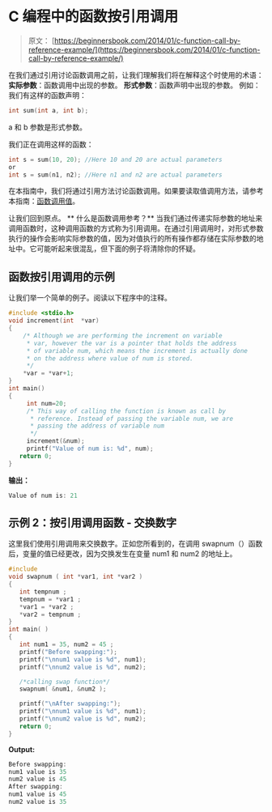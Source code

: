 # C 编程中的函数按引用调用

> 原文： [https://beginnersbook.com/2014/01/c-function-call-by-reference-example/](https://beginnersbook.com/2014/01/c-function-call-by-reference-example/)

在我们通过引用讨论函数调用之前，让我们理解我们将在解释这个时使用的术语：
**实际参数**：函数调用中出现的参数。
**形式参数**：函数声明中出现的参数。
例如：我们有这样的函数声明：

```c
int sum(int a, int b);
```

a 和 b 参数是形式参数。

我们正在调用这样的函数：

```c
int s = sum(10, 20); //Here 10 and 20 are actual parameters
or 
int s = sum(n1, n2); //Here n1 and n2 are actual parameters
```

在本指南中，我们将通过引用方法讨论函数调用。如果要读取值调用方法，请参考本指南：[函数调用值](https://beginnersbook.com/2014/01/c-function-call-by-value-example/)。

让我们回到原点。
**
什么是函数调用参考？**
当我们通过传递实际参数的地址来调用函数时，这种调用函数的方式称为引用调用。在通过引用调用时，对形式参数执行的操作会影响实际参数的值，因为对值执行的所有操作都存储在实际参数的地址中。它可能听起来很混乱，但下面的例子将清除你的怀疑。

## 函数按引用调用的示例

让我们举一个简单的例子。阅读以下程序中的注释。

```c
#include <stdio.h>
void increment(int  *var)
{
    /* Although we are performing the increment on variable
     * var, however the var is a pointer that holds the address
     * of variable num, which means the increment is actually done
     * on the address where value of num is stored.
     */
    *var = *var+1;
}
int main()
{
     int num=20;
     /* This way of calling the function is known as call by
      * reference. Instead of passing the variable num, we are
      * passing the address of variable num
      */
     increment(&num);
     printf("Value of num is: %d", num);
   return 0;
}

```

**输出：**

```c
Value of num is: 21
```

## 示例 2：按引用调用函数 - 交换数字

这里我们使用引用调用来交换数字。正如您所看到的，在调用 swapnum（）函数后，变量的值已经更改，因为交换发生在变量 num1 和 num2 的地址上。

```c
#include 
void swapnum ( int *var1, int *var2 )
{
   int tempnum ;
   tempnum = *var1 ;
   *var1 = *var2 ;
   *var2 = tempnum ;
}
int main( )
{
   int num1 = 35, num2 = 45 ;
   printf("Before swapping:");
   printf("\nnum1 value is %d", num1);
   printf("\nnum2 value is %d", num2);

   /*calling swap function*/
   swapnum( &num1, &num2 );

   printf("\nAfter swapping:");
   printf("\nnum1 value is %d", num1);
   printf("\nnum2 value is %d", num2);
   return 0;
}

```

**Output:**

```c
Before swapping:
num1 value is 35
num2 value is 45
After swapping:
num1 value is 45
num2 value is 35

```